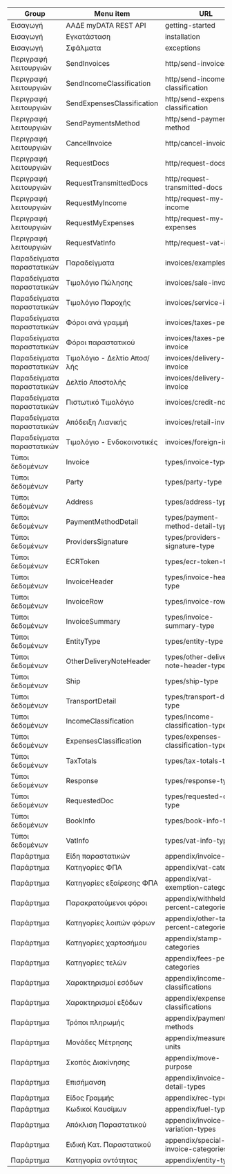 | Group                     | Menu item                   | URL                                     |
|---------------------------|-----------------------------|-----------------------------------------|
| Εισαγωγή                  | ΑΑΔΕ myDATA REST API        | getting-started                         |
| Εισαγωγή                  | Εγκατάσταση                 | installation                            |
| Εισαγωγή                  | Σφάλματα                    | exceptions                              |
| Περιγραφή λειτουργιών     | SendInvoices                | http/send-invoices                      |
| Περιγραφή λειτουργιών     | SendIncomeClassification    | http/send-income-classification         |
| Περιγραφή λειτουργιών     | SendExpensesClassification  | http/send-expenses-classification       |
| Περιγραφή λειτουργιών     | SendPaymentsMethod          | http/send-payments-method               |
| Περιγραφή λειτουργιών     | CancelInvoice               | http/cancel-invoice                     |
| Περιγραφή λειτουργιών     | RequestDocs                 | http/request-docs                       |
| Περιγραφή λειτουργιών     | RequestTransmittedDocs      | http/request-transmitted-docs           |
| Περιγραφή λειτουργιών     | RequestMyIncome             | http/request-my-income                  |
| Περιγραφή λειτουργιών     | RequestMyExpenses           | http/request-my-expenses                |
| Περιγραφή λειτουργιών     | RequestVatInfo              | http/request-vat-info                   |
| Παραδείγματα παραστατικών | Παραδείγματα                | invoices/examples                       |
| Παραδείγματα παραστατικών | Τιμολόγιο Πώλησης           | invoices/sale-invoice                   |
| Παραδείγματα παραστατικών | Τιμολόγιο Παροχής           | invoices/service-invoice                |
| Παραδείγματα παραστατικών | Φόροι ανά γραμμή            | invoices/taxes-per-row                  |
| Παραδείγματα παραστατικών | Φόροι παραστατικού          | invoices/taxes-per-invoice              |
| Παραδείγματα παραστατικών | Τιμολόγιο - Δελτίο Αποσ/λής | invoices/delivery-note-invoice          |
| Παραδείγματα παραστατικών | Δελτίο Αποστολής            | invoices/delivery-invoice               |
| Παραδείγματα παραστατικών | Πιστωτικό Τιμολόγιο         | invoices/credit-note                    |
| Παραδείγματα παραστατικών | Απόδειξη Λιανικής           | invoices/retail-invoice                 |
| Παραδείγματα παραστατικών | Τιμολόγιο - Ενδοκοινοτικές  | invoices/foreign-invoice                |
| Τύποι δεδομένων           | Invoice                     | types/invoice-type                      |
| Τύποι δεδομένων           | Party                       | types/party-type                        |
| Τύποι δεδομένων           | Address                     | types/address-type                      |
| Τύποι δεδομένων           | PaymentMethodDetail         | types/payment-method-detail-type        |
| Τύποι δεδομένων           | ProvidersSignature          | types/providers-signature-type          |
| Τύποι δεδομένων           | ECRToken                    | types/ecr-token-type                    |
| Τύποι δεδομένων           | InvoiceHeader               | types/invoice-header-type               |
| Τύποι δεδομένων           | InvoiceRow                  | types/invoice-row-type                  |
| Τύποι δεδομένων           | InvoiceSummary              | types/invoice-summary-type              |
| Τύποι δεδομένων           | EntityType                  | types/entity-type                       |
| Τύποι δεδομένων           | OtherDeliveryNoteHeader     | types/other-delivery-note-header-type   |
| Τύποι δεδομένων           | Ship                        | types/ship-type                         |
| Τύποι δεδομένων           | TransportDetail             | types/transport-detail-type             |
| Τύποι δεδομένων           | IncomeClassification        | types/income-classification-type        |
| Τύποι δεδομένων           | ExpensesClassification      | types/expenses-classification-type      |
| Τύποι δεδομένων           | TaxTotals                   | types/tax-totals-type                   |
| Τύποι δεδομένων           | Response                    | types/response-type                     |
| Τύποι δεδομένων           | RequestedDoc                | types/requested-doc-type                |
| Τύποι δεδομένων           | BookInfo                    | types/book-info-type                    |
| Τύποι δεδομένων           | VatInfo                     | types/vat-info-type                     |
| Παράρτημα                 | Είδη παραστατικών           | appendix/invoice-types                  |
| Παράρτημα                 | Κατηγορίες ΦΠΑ              | appendix/vat-categories                 |
| Παράρτημα                 | Κατηγορίες εξαίρεσης ΦΠΑ    | appendix/vat-exemption-categories       |
| Παράρτημα                 | Παρακρατούμενοι φόροι       | appendix/withheld-percent-categories    |
| Παράρτημα                 | Κατηγορίες λοιπών φόρων     | appendix/other-taxes-percent-categories |
| Παράρτημα                 | Κατηγορίες χαρτοσήμου       | appendix/stamp-categories               |
| Παράρτημα                 | Κατηγορίες τελών            | appendix/fees-percent-categories        |
| Παράρτημα                 | Χαρακτηρισμοί εσόδων        | appendix/income-classifications         |
| Παράρτημα                 | Χαρακτηρισμοί εξόδων        | appendix/expenses-classifications       |
| Παράρτημα                 | Τρόποι πληρωμής             | appendix/payment-methods                |
| Παράρτημα                 | Μονάδες Μέτρησης            | appendix/measurement-units              |
| Παράρτημα                 | Σκοπός Διακίνησης           | appendix/move-purpose                   |
| Παράρτημα                 | Επισήμανση                  | appendix/invoice-detail-types           |
| Παράρτημα                 | Είδος Γραμμής               | appendix/rec-types                      |
| Παράρτημα                 | Κωδικοί Καυσίμων            | appendix/fuel-types                     |
| Παράρτημα                 | Απόκλιση Παραστατικού       | appendix/invoice-variation-types        |
| Παράρτημα                 | Ειδική Κατ. Παραστατικού    | appendix/special-invoice-categories     |
| Παράρτημα                 | Κατηγορία οντότητας         | appendix/entity-types                   |
